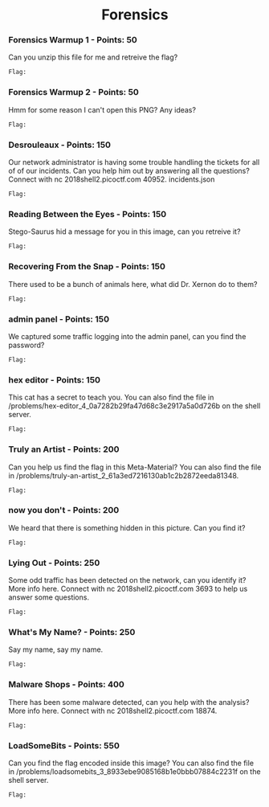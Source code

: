 <h1 align="center">Forensics</h1>


<h3>Forensics Warmup 1 - Points: 50</h3>
Can you unzip this file for me and retreive the flag?

``` shell
Flag: 
```

<h3>Forensics Warmup 2 - Points: 50</h3>
Hmm for some reason I can't open this PNG? Any ideas? 

``` shell
Flag: 
```

<h3>Desrouleaux - Points: 150</h3>
Our network administrator is having some trouble handling the tickets for all of of our incidents. Can you help him out by answering all the questions? Connect with nc 2018shell2.picoctf.com 40952. incidents.json 

``` shell
Flag: 
```

<h3>Reading Between the Eyes - Points: 150</h3>
Stego-Saurus hid a message for you in this image, can you retreive it? 

``` shell
Flag: 
```

<h3>Recovering From the Snap - Points: 150</h3>
There used to be a bunch of animals here, what did Dr. Xernon do to them? 

``` shell
Flag: 
```

<h3>admin panel - Points: 150</h3>
We captured some traffic logging into the admin panel, can you find the password? 

``` shell
Flag: 
```

<h3>hex editor - Points: 150</h3>
This cat has a secret to teach you. You can also find the file in /problems/hex-editor_4_0a7282b29fa47d68c3e2917a5a0d726b on the shell server. 

``` shell
Flag: 
```

<h3>Truly an Artist - Points: 200</h3>
Can you help us find the flag in this Meta-Material? You can also find the file in /problems/truly-an-artist_2_61a3ed7216130ab1c2b2872eeda81348. 

``` shell
Flag: 
```

<h3>now you don't - Points: 200</h3>
We heard that there is something hidden in this picture. Can you find it? 

``` shell
Flag: 
```

<h3>Lying Out - Points: 250</h3>
Some odd traffic has been detected on the network, can you identify it? More info here. Connect with nc 2018shell2.picoctf.com 3693 to help us answer some questions.

``` shell
Flag: 
```

<h3>What's My Name? - Points: 250</h3>
Say my name, say my name.

``` shell
Flag: 
```

<h3>Malware Shops - Points: 400</h3>
There has been some malware detected, can you help with the analysis? More info here. Connect with nc 2018shell2.picoctf.com 18874. 

``` shell
Flag: 
```

<h3>LoadSomeBits - Points: 550</h3>
Can you find the flag encoded inside this image? You can also find the file in /problems/loadsomebits_3_8933ebe9085168b1e0bbb07884c2231f on the shell server.

``` shell
Flag: 
```

